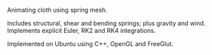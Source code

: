 Animating cloth using spring mesh.

Includes structural, shear and bending springs; plus gravity and wind. Implements explicit Euler, RK2 and RK4 integrations.

Implemented on Ubuntu using C++, OpenGL and FreeGlut. 
